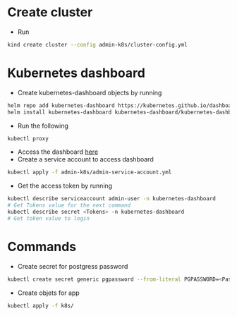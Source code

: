 # Create cluster
- Run
```bash
kind create cluster --config admin-k8s/cluster-config.yml
```
# Kubernetes dashboard
- Create kubernetes-dashboard objects by running
```bash
helm repo add kubernetes-dashboard https://kubernetes.github.io/dashboard/
helm install kubernetes-dashboard kubernetes-dashboard/kubernetes-dashboard -n kubernetes-dashboard --create-namespace
```
- Run the following
```bash
kubectl proxy
```
- Access the dashboard [here](http://localhost:8001/api/v1/namespaces/kubernetes-dashboard/services/https:kubernetes-dashboard:https/proxy/)
- Create a service account to access dashboard
```bash
kubectl apply -f admin-k8s/admin-service-account.yml
```
- Get the access token by running
```bash
kubectl describe serviceaccount admin-user -n kubernetes-dashboard
# Get Tokens value for the next command
kubectl describe secret <Tokens> -n kubernetes-dashboard
# Get token value to login
```

# Commands
- Create secret for postgress password
```bash
kubectl create secret generic pgpassword --from-literal PGPASSWORD=<Password>
```
- Create objets for app
```bash
kubectl apply -f k8s/
```